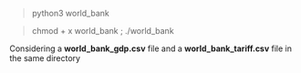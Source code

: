 > python3 world_bank

> chmod + x world_bank ; ./world_bank

Considering a **world_bank_gdp.csv** file and a **world_bank_tariff.csv** file in the same directory
